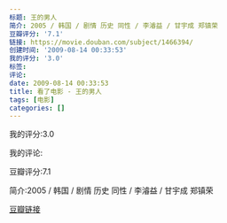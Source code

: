 ```yaml
---
标题: 王的男人
简介: 2005 / 韩国 / 剧情 历史 同性 / 李濬益 / 甘宇成 郑镇荣
豆瓣评分: '7.1'
链接: https://movie.douban.com/subject/1466394/
创建时间: '2009-08-14 00:33:53'
我的评分: '3.0'
标签:
评论:
date: 2009-08-14 00:33:53
title: 看了电影 - 王的男人
tags: [电影]
categories: []
---
```


我的评分:3.0

我的评论:

豆瓣评分:7.1

简介:2005 / 韩国 / 剧情 历史 同性 / 李濬益 / 甘宇成 郑镇荣

[豆瓣链接](https://movie.douban.com/subject/1466394/)


